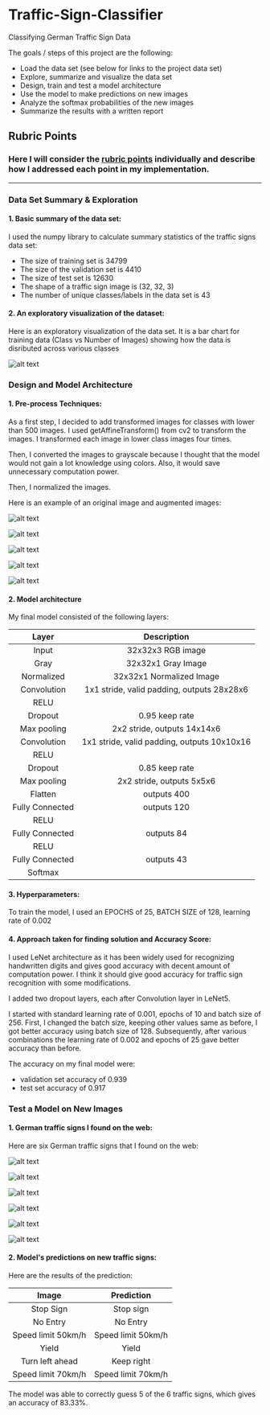 # Traffic-Sign-Classifier
Classifying German Traffic Sign Data

The goals / steps of this project are the following:
* Load the data set (see below for links to the project data set)
* Explore, summarize and visualize the data set
* Design, train and test a model architecture
* Use the model to make predictions on new images
* Analyze the softmax probabilities of the new images
* Summarize the results with a written report

## Rubric Points
### Here I will consider the [rubric points](https://review.udacity.com/#!/rubrics/481/view) individually and describe how I addressed each point in my implementation.  

---
### Data Set Summary & Exploration

#### 1. Basic summary of the data set:

I used the numpy library to calculate summary statistics of the traffic
signs data set:

* The size of training set is 34799
* The size of the validation set is 4410
* The size of test set is 12630
* The shape of a traffic sign image is (32, 32, 3)
* The number of unique classes/labels in the data set is 43

#### 2. An exploratory visualization of the dataset:

Here is an exploratory visualization of the data set. It is a bar chart for training data (Class vs Number of Images) showing how the data is disributed across various classes

[image1]: /images/bar_chart.png "Training Image"
![alt text][image1]

### Design and Model Architecture

#### 1. Pre-process Techniques:
As a first step, I decided to add transformed images for classes with lower than 500 images.
I used getAffineTransform() from cv2 to transform the images. I transformed each image in lower class images four times.

Then, I converted the images to grayscale because I thought that the model would not gain a lot knowledge using colors. Also, it would save unnecessary computation power.

Then, I normalized the images.

Here is an example of an original image and augmented images:

[image2]: /images/trained0.png "Original Image from training data"
![alt text][image2]

[image3]: /images/transformed1.png "Transform 1"
![alt text][image3]

[image4]: /images/transformed2.png "Transform 2"
![alt text][image4]

[image5]: /images/transformed3.png "Transform 3"
![alt text][image5]

[image6]: /images/transformed4.png "Transform 4"
![alt text][image6]


#### 2. Model architecture

My final model consisted of the following layers:

| Layer         		|     Description	        					| 
|:---------------------:|:---------------------------------------------:| 
| Input         		| 32x32x3 RGB image   							| 
|	Gray					|	32x32x1 Gray Image						|
|	Normalized		| 32x32x1 Normalized Image												|
| Convolution  	| 1x1 stride, valid padding, outputs 28x28x6 	|
| RELU					|												|
|	Dropout				|	0.95 keep rate								|
| Max pooling	  | 2x2 stride,  outputs 14x14x6				|
| Convolution  	| 1x1 stride, valid padding, outputs 10x10x16	|
| RELU					|												|
|	Dropout				|	0.85 keep rate								|
| Max pooling	  | 2x2 stride,  outputs 5x5x6				|
| Flatten     	|	outputs 400							|
|	Fully Connected| outputs 120     			|
|	RELU			    |												|
|	Fully Connected| outputs 84					|
|	RELU			    |												|
|	Fully Connected| outputs 43   			|
| Softmax				|        									|

#### 3. Hyperparameters:

To train the model, I used an EPOCHS of 25, BATCH SIZE of 128, learning rate of 0.002

#### 4. Approach taken for finding solution and Accuracy Score:

I used LeNet architecture as it has been widely used for recognizing handwritten digits and gives good accuracy with decent amount of computation power. I think it should give good accuracy for traffic sign recognition with some modifications.

I added two dropout layers, each after Convolution layer in LeNet5.

I started with standard learning rate of 0.001, epochs of 10 and batch size of 256. First, I changed the batch size, keeping other values same as before, I got better accuracy using batch size of 128. Subsequently, after various combinations the learning rate of 0.002 and epochs of 25 gave better accuracy than before.

The accuracy on my final model were:
* validation set accuracy of 0.939
* test set accuracy of 0.917

### Test a Model on New Images

#### 1. German traffic signs I found on the web:

Here are six German traffic signs that I found on the web:

[img1]: /images/img1.jpg "MyTestImage 1"
![alt text][img1]

[img2]: /images/img2.jpg "MyTestImage 2"
![alt text][img2]

[img3]: /images/img3.jpg "MyTestImage 3"
![alt text][img3]

[img4]: /images/img4.jpg "MyTestImage 4"
![alt text][img4]

[img5]: /images/img5.jpg "MyTestImage 5"
![alt text][img5]

[img6]: /images/img6.jpg "MyTestImage 6"
![alt text][img6]

#### 2. Model's predictions on new traffic signs:

Here are the results of the prediction:

| Image			        |     Prediction	        					| 
|:---------------------:|:---------------------------------------------:| 
| Stop Sign      		| Stop sign   									| 
| No Entry     			| No Entry 							|
| Speed limit 50km/h| Speed limit 50km/h				|
| Yield         		| Yield    			 				|
| Turn left ahead   | Keep right    							|
| Speed limit 70km/h| Speed limit 70km/h  	|

The model was able to correctly guess 5 of the 6 traffic signs, which gives an accuracy of 83.33%.
